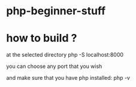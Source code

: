 # php-beginner-stuff

<h1>how to build ?</h1>
<p> at the selected directory php -S localhost:8000</p>
<p> you can choose any port that you wish</p>
<p> and make sure that you have php installed: php -v</p>